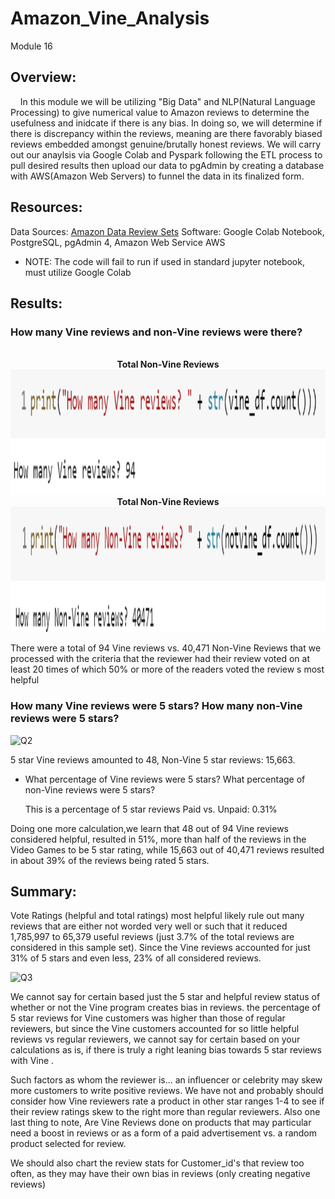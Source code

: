 # Amazon_Vine_Analysis
Module 16

## Overview:
&nbsp;&nbsp;&nbsp;&nbsp;In this module we will be utilizing "Big Data" and NLP(Natural Language Processing) to give numerical value to Amazon reviews to determine the usefulness and inidcate if there is any bias. In doing so, we will determine if there is discrepancy within the reviews, meaning are there favorably biased reviews embedded amongst genuine/brutally honest reviews. We will carry out our anaylsis via Google Colab and Pyspark following the ETL process to pull desired results then upload our data to pgAdmin by creating a database with AWS(Amazon Web Servers) to funnel the data in its finalized form. 
## Resources:
Data Sources: [Amazon Data Review Sets](https://s3.amazonaws.com/amazon-reviews-pds/tsv/index.txt)
Software: Google Colab Notebook, PostgreSQL, pgAdmin 4, Amazon Web Service AWS
- NOTE: The code will fail to run if used in standard jupyter notebook, must utilize Google Colab

## Results:

### How many Vine reviews and non-Vine reviews were there?
<p align="center">
    <br>  <b> Total Non-Vine Reviews</b>  </br>
<img src="https://github.com/KdotGhai/Amazon_Vine_Analysis/blob/2b112cc99b451f8fd57b790a085778fbcccc1f5d/Images/Colab_Notebook_images/total_Vine_reviews.png" width="700" height="200"/>
  <br>  <b> Total Non-Vine Reviews</b>  </br>
<img src="https://github.com/KdotGhai/Amazon_Vine_Analysis/blob/2b112cc99b451f8fd57b790a085778fbcccc1f5d/Images/Colab_Notebook_images/total_nonVine_reviews.png" width="700" height="200"/>
</p>
  There were a total of 94 Vine reviews vs. 40,471 Non-Vine Reviews that we processed with the criteria that the reviewer had their review voted on at least 20 times of which 50% or more of the readers voted the review s most helpful

### How many Vine reviews were 5 stars? How many non-Vine reviews were 5 stars?

![Q2](Resources/Q2.PNG)

  5 star Vine reviews amounted to 48,  Non-Vine 5 star reviews: 15,663.

- What percentage of Vine reviews were 5 stars? What percentage of non-Vine reviews were 5 stars?

  This is a percentage of 5 star reviews Paid vs. Unpaid: 0.31%

Doing one more calculation,we learn that 48 out of 94 Vine reviews considered helpful, resulted in 51%, more than half of the reviews in the Video Games to be 5 star rating, while 15,663 out of 40,471 reviews resulted in about 39% of the reviews being rated 5 stars.

## Summary: 

Vote Ratings (helpful and total ratings) most helpful likely rule out many reviews that are either not worded very well or such that it reduced 1,785,997 to 65,379 useful reviews (just 3.7% of the total reviews are considered in this sample set). Since the Vine reviews accounted for just 31% of 5 stars and even less, 23% of all considered reviews. 

![Q3](Resources/Q3.PNG)

We cannot say for certain based just the 5 star and helpful review status of whether or not the Vine program creates bias in reviews. the percentage of 5 star reviews for Vine customers was higher than those of regular reviewers, but since the Vine customers accounted for so little helpful reviews vs regular reviewers, we cannot say for certain based on your calculations as is, if there is truly a right leaning bias towards 5 star reviews with Vine .

Such factors as whom the reviewer is... an influencer or celebrity may skew more customers to write positive reviews. We have not and probably should consider how Vine reviewers rate a product in other star ranges 1-4 to see if their review ratings skew to the right more than regular reviewers. Also one last thing to note, Are Vine Reviews done on products that may particular need a boost in reviews or as a form of a paid advertisement vs. a random product selected for review.

We should also chart the review stats for Customer_id's that review too often, as they may have their own bias in reviews (only creating negative reviews)

